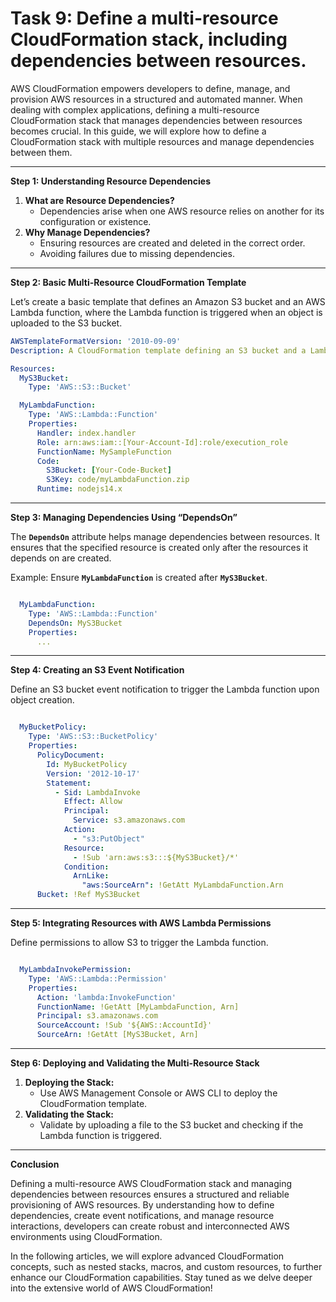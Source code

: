 # Task 9: Define a multi-resource CloudFormation stack, including dependencies between resources.

AWS CloudFormation empowers developers to define, manage, and provision AWS resources in a structured and automated manner. When dealing with complex applications, defining a multi-resource CloudFormation stack that manages dependencies between resources becomes crucial. In this guide, we will explore how to define a CloudFormation stack with multiple resources and manage dependencies between them.

---

**Step 1: Understanding Resource Dependencies**

1. **What are Resource Dependencies?**
    - Dependencies arise when one AWS resource relies on another for its configuration or existence.
2. **Why Manage Dependencies?**
    - Ensuring resources are created and deleted in the correct order.
    - Avoiding failures due to missing dependencies.

---

**Step 2: Basic Multi-Resource CloudFormation Template**

Let’s create a basic template that defines an Amazon S3 bucket and an AWS Lambda function, where the Lambda function is triggered when an object is uploaded to the S3 bucket.

```yaml
AWSTemplateFormatVersion: '2010-09-09'
Description: A CloudFormation template defining an S3 bucket and a Lambda function.

Resources:
  MyS3Bucket:
    Type: 'AWS::S3::Bucket'

  MyLambdaFunction:
    Type: 'AWS::Lambda::Function'
    Properties:
      Handler: index.handler
      Role: arn:aws:iam::[Your-Account-Id]:role/execution_role
      FunctionName: MySampleFunction
      Code:
        S3Bucket: [Your-Code-Bucket]
        S3Key: code/myLambdaFunction.zip
      Runtime: nodejs14.x
```

---

**Step 3: Managing Dependencies Using “DependsOn”**

The **`DependsOn`** attribute helps manage dependencies between resources. It ensures that the specified resource is created only after the resources it depends on are created.

Example: Ensure **`MyLambdaFunction`** is created after **`MyS3Bucket`**.

```yaml

  MyLambdaFunction:
    Type: 'AWS::Lambda::Function'
    DependsOn: MyS3Bucket
    Properties:
      ...
```

---

**Step 4: Creating an S3 Event Notification**

Define an S3 bucket event notification to trigger the Lambda function upon object creation.

```yaml

  MyBucketPolicy:
    Type: 'AWS::S3::BucketPolicy'
    Properties:
      PolicyDocument:
        Id: MyBucketPolicy
        Version: '2012-10-17'
        Statement:
          - Sid: LambdaInvoke
            Effect: Allow
            Principal:
              Service: s3.amazonaws.com
            Action:
              - "s3:PutObject"
            Resource:
              - !Sub 'arn:aws:s3:::${MyS3Bucket}/*'
            Condition:
              ArnLike:
                "aws:SourceArn": !GetAtt MyLambdaFunction.Arn
      Bucket: !Ref MyS3Bucket
```

---

**Step 5: Integrating Resources with AWS Lambda Permissions**

Define permissions to allow S3 to trigger the Lambda function.

```yaml

  MyLambdaInvokePermission:
    Type: 'AWS::Lambda::Permission'
    Properties:
      Action: 'lambda:InvokeFunction'
      FunctionName: !GetAtt [MyLambdaFunction, Arn]
      Principal: s3.amazonaws.com
      SourceAccount: !Sub '${AWS::AccountId}'
      SourceArn: !GetAtt [MyS3Bucket, Arn]
```

---

**Step 6: Deploying and Validating the Multi-Resource Stack**

1. **Deploying the Stack:**
    - Use AWS Management Console or AWS CLI to deploy the CloudFormation template.
2. **Validating the Stack:**
    - Validate by uploading a file to the S3 bucket and checking if the Lambda function is triggered.

---

**Conclusion**

Defining a multi-resource AWS CloudFormation stack and managing dependencies between resources ensures a structured and reliable provisioning of AWS resources. By understanding how to define dependencies, create event notifications, and manage resource interactions, developers can create robust and interconnected AWS environments using CloudFormation.

In the following articles, we will explore advanced CloudFormation concepts, such as nested stacks, macros, and custom resources, to further enhance our CloudFormation capabilities. Stay tuned as we delve deeper into the extensive world of AWS CloudFormation!